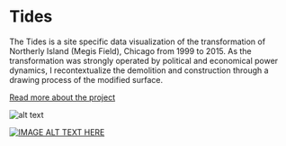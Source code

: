 # Tides

The Tides is a site specific data visualization of the transformation of Northerly Island (Megis Field), Chicago from 1999 to 2015. As the transformation was strongly operated by political and economical power dynamics, I recontextualize the demolition and construction through a drawing process of the modified surface.

[Read more about the project](http://gilpark.com/2016/05/08/the-tides/)

![alt text](http://gilpark.com/wp-content/uploads/2016/04/tides3.jpg "The Tides 1")

[![IMAGE ALT TEXT HERE](http://img.youtube.com/vi/pSz9NO2KA_8/0.jpg)](http://www.youtube.com/watch?v=pSz9NO2KA_8)

